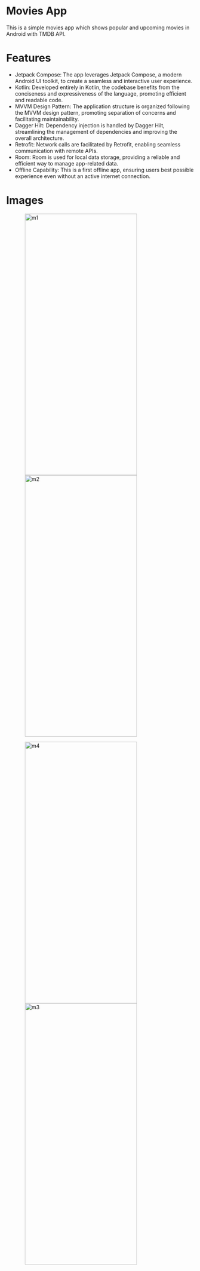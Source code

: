 # Movies App
  This is a simple movies app which shows popular and upcoming movies in Android with TMDB API.

# Features

* Jetpack Compose: The app leverages Jetpack Compose, a modern Android UI toolkit, to create a seamless and interactive user experience.
* Kotlin: Developed entirely in Kotlin, the codebase benefits from the conciseness and expressiveness of the language, promoting efficient and readable code.
* MVVM Design Pattern: The application structure is organized following the MVVM design pattern, promoting separation of concerns and facilitating maintainability.
* Dagger Hilt: Dependency injection is handled by Dagger Hilt, streamlining the management of dependencies and improving the overall architecture.
* Retrofit: Network calls are facilitated by Retrofit, enabling seamless communication with remote APIs.
* Room: Room is used for local data storage, providing a reliable and efficient way to manage app-related data.
* Offline Capability: This is a first offline app, ensuring users best possible experience even without an active internet connection.
  
# Images
<p>
  <img src="https://github.com/devenK16/Movies-App/assets/91540949/f365b38b-ea4b-46fa-8219-a5d774df368b" alt="m1" width="300" height="700" hspace="50">
  <img src="https://github.com/devenK16/Movies-App/assets/91540949/9269d123-ce27-41ab-9ed8-cb2dac11728e" alt="m2" width="300" height="700" hspace="50">
</p>
<p>
  <img src="https://github.com/devenK16/Movies-App/assets/91540949/9797ccc4-655b-47ce-8c11-2cdaa3365525" alt="m4" width="300" height="700" hspace="50">
  <img src="https://github.com/devenK16/Movies-App/assets/91540949/1a6565a6-9457-41df-9469-41212474726d" alt="m3" width="300" height="700" hspace="50">
</p>
